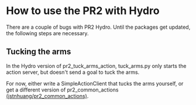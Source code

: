 # How to use the PR2 with Hydro

There are a couple of bugs with PR2 Hydro. Until the packages get updated, the following steps are necessary.

## Tucking the arms
In the Hydro version of pr2_tuck_arms_action, tuck_arms.py only starts the action server, but doesn't send a goal to tuck the arms.

For now, either write a SimpleActionClient that tucks the arms yourself, or get a different version of pr2_common_actions [(jstnhuang/pr2_common_actions)](https://github.com/jstnhuang/pr2_common_actions).
